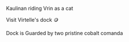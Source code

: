 
Kaulinan riding Vrin as a cat

Visit Virtelle's dock 🪙

Dock is Guarded by two pristine cobalt comanda



